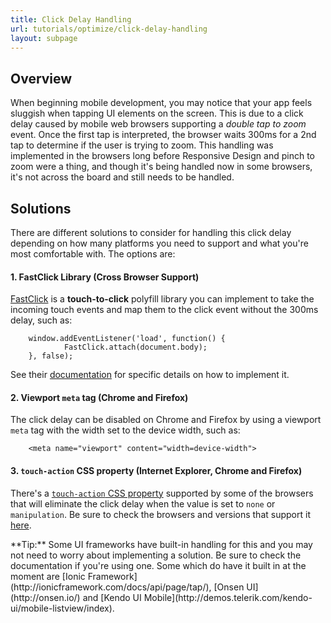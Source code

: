 ```yaml
---
title: Click Delay Handling
url: tutorials/optimize/click-delay-handling
layout: subpage
---
```


## Overview

When beginning mobile development, you may notice that your app feels sluggish when tapping UI elements on the screen. This is due to a 
click delay caused by mobile web browsers supporting a *double tap to zoom* event. Once the first tap is interpreted, the browser 
 waits 300ms for a 2nd tap to determine if the user is trying to zoom. This handling was implemented in the browsers long before
 Responsive Design and pinch to zoom were a thing, and though it's being handled now in some browsers, it's not across the board and still
 needs to be handled.

## Solutions

There are different solutions to consider for handling this click delay depending on how many platforms you need to support and what you're most 
comfortable with. The options are:

#### 1. FastClick Library (Cross Browser Support)
[FastClick](http://ftlabs.github.io/fastclick/) is a **touch-to-click** polyfill library you can implement to take the incoming touch events and 
map them to the click event without the 300ms delay, such as: 
        
        window.addEventListener('load', function() {
                FastClick.attach(document.body);
        }, false);

See their [documentation](http://ftlabs.github.io/fastclick/) for specific details on how to implement it. 

#### 2. Viewport `meta` tag (Chrome and Firefox)
The click delay can be disabled on Chrome and Firefox by using a viewport `meta` tag with the width set to the device width, such as:

        <meta name="viewport" content="width=device-width">

#### 3. `touch-action` CSS property (Internet Explorer, Chrome and Firefox)
There's a [`touch-action` CSS property]((https://msdn.microsoft.com/en-us/library/windows/apps/hh767313.aspx)) supported by some of the 
browsers that will eliminate the click delay when the value is set to `none` or `manipulation`. Be sure to check the browsers and versions that
support it [here](http://caniuse.com/#feat=css-touch-action). 


<div class="alert--info">**Tip:** Some UI frameworks have built-in handling for this and you may not need to worry about implementing a solution. Be sure to check 
 the documentation if you're using one. Some which do have it built in at the moment are [Ionic Framework](http://ionicframework.com/docs/api/page/tap/), 
 [Onsen UI](http://onsen.io/) and [Kendo UI Mobile](http://demos.telerik.com/kendo-ui/mobile-listview/index).</div>
  
  
  
